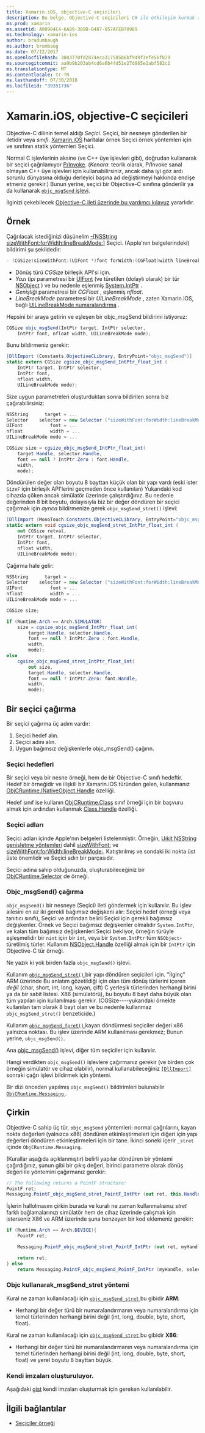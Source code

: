 ```yaml
---
title: Xamarin.iOS, objective-C seçicileri
description: Bu belge, Objective-C seçicileri C# ile etkileşim kurmak anlatılmaktadır. Bu Seçici ve bunu yaparken dikkate alınması gereken teknik konular çağırmayı açıklar.
ms.prod: xamarin
ms.assetid: A80904C4-6A89-389B-0487-057AFEB70989
ms.technology: xamarin-ios
author: bradumbaugh
ms.author: brumbaug
ms.date: 07/12/2017
ms.openlocfilehash: 3083770fd2874eca317585b6bf949f3efe56f879
ms.sourcegitcommit: aa9b9b203ab4cd6a6b4fd51e27d865e2abf582c1
ms.translationtype: MT
ms.contentlocale: tr-TR
ms.lasthandoff: 07/30/2018
ms.locfileid: "39351736"
---
```

# <a name="objective-c-selectors-in-xamarinios"></a>Xamarin.iOS, objective-C seçicileri

Objective-C dilinin temel aldığı *Seçici*. Seçici, bir nesneye gönderilen bir iletidir veya *sınıfı*. [Xamarin.iOS](~/ios/internals/api-design/index.md) haritalar örnek Seçici örnek yöntemleri için ve sınıfının statik yöntemleri Seçici.

Normal C işlevlerinin aksine (ve C++ üye işlevleri gibi), doğrudan kullanarak bir seçici çağrılamıyor [P/Invoke](http://www.mono-project.com/docs/advanced/pinvoke/).
(*Kenara*: teorik olarak, P/Invoke sanal olmayan C++ üye işlevleri için kullanabilirsiniz, ancak daha iyi göz ardı sorunlu dünyasına olduğu derleyici başına ad değiştirmeyi hakkında endişe etmeniz gerekir.) Bunun yerine, seçici bir Objective-C sınıfına gönderilir ya da kullanarak [ `objc_msgSend` işlevi](http://developer.apple.com/mac/library/documentation/Cocoa/Reference/ObjCRuntimeRef/Reference/reference.html#//apple_ref/c/func/objc_msgSend).

İlginizi çekebilecek [Objective-C ileti üzerinde bu yardımcı kılavuz](http://developer.apple.com/iphone/library/documentation/cocoa/conceptual/ObjCRuntimeGuide/Articles/ocrtHowMessagingWorks.html) yararlıdır.

<a name="Example" />

## <a name="example"></a>Örnek

Çağrılacak istediğinizi düşünelim [-[NSString sizeWithFont:forWidth:lineBreakMode:]](http://developer.apple.com/iphone/library/documentation/UIKit/Reference/NSString_UIKit_Additions/Reference/Reference.html#//apple_ref/occ/instm/NSString/sizeWithFont:forWidth:lineBreakMode:) Seçici.
(Apple'nın belgelerindeki) bildirimi şu şekildedir:

```csharp
- (CGSize)sizeWithFont:(UIFont *)font forWidth:(CGFloat)width lineBreakMode:(UILineBreakMode)lineBreakMode
```

-  Dönüş türü *CGSize* birleşik API'si için.
-  *Yazı tipi* parametresi bir [UIFont](https://developer.xamarin.com/api/type/UIKit.UIFont/) (ve türetilen (dolaylı olarak) bir tür [NSObject](https://developer.xamarin.com/api/type/Foundation.NSObject/) ) ve bu nedenle eşlenmiş [System.IntPtr](xref:System.IntPtr) .
-  *Genişliği* parametresi bir *CGFloat* , eşlenmiş *nfloat*.
-  *LineBreakMode* parametresi bir *UILineBreakMode* , zaten Xamarin.iOS, bağlı [UILineBreakMode numaralandırma](https://developer.xamarin.com/api/type/UIKit.UILineBreakMode/) .


Hepsini bir araya getirin ve eşleşen bir objc_msgSend bildirimi istiyoruz:

```csharp
CGSize objc_msgSend(IntPtr target, IntPtr selector,
    IntPtr font, nfloat width, UILineBreakMode mode);
```

Bunu bildirmeniz gerekir:

```csharp
[DllImport (Constants.ObjectiveCLibrary, EntryPoint="objc_msgSend")]
static extern CGSize cgsize_objc_msgSend_IntPtr_float_int (
    IntPtr target, IntPtr selector,
    IntPtr font,
    nfloat width,
    UILineBreakMode mode);
```

Size uygun parametreleri oluşturduktan sonra bildirilen sonra biz çağırabilirsiniz:

```csharp
NSString      target = ...
Selector    selector = new Selector ("sizeWithFont:forWidth:lineBreakMode:");
UIFont          font = ...
nfloat          width = ...
UILineBreakMode mode = ...

CGSize size = cgsize_objc_msgSend_IntPtr_float_int(
    target.Handle, selector.Handle,
    font == null ? IntPtr.Zero : font.Handle,
    width,
    mode);
```

Döndürülen değer olan boyutu 8 bayttan küçük olan bir yapı vardı (eski ister `SizeF` için birleşik API'lerini geçmeden önce kullanılan) Yukarıdaki kod cihazda çöken ancak simülatör üzerinde çalıştırdığınız. Bu nedenle değerinden 8 bit boyutu, dolayısıyla biz bir değer döndüren bir seçici çağırmak için *ayrıca* bildirmenize gerek `objc_msgSend_stret()` işlevi:

```csharp
[DllImport (MonoTouch.Constants.ObjectiveCLibrary, EntryPoint="objc_msgSend_stret")]
static extern void cgsize_objc_msgSend_stret_IntPtr_float_int (
    out CGSize retval,
    IntPtr target, IntPtr selector,
    IntPtr font,
    nfloat width,
    UILineBreakMode mode);
```

Çağırma hale gelir:

```csharp
NSString      target = ...
Selector    selector = new Selector ("sizeWithFont:forWidth:lineBreakMode:");
UIFont          font = ...
nfloat          width = ...
UILineBreakMode mode = ...

CGSize size;

if (Runtime.Arch == Arch.SIMULATOR)
    size = cgsize_objc_msgSend_IntPtr_float_int(
        target.Handle, selector.Handle,
        font == null ? IntPtr.Zero : font.Handle,
        width,
        mode);
else
    cgsize_objc_msgSend_stret_IntPtr_float_int(
        out size,
        target.Handle, selector.Handle,
        font == null ? IntPtr.Zero: font.Handle,
        width,
        mode);
```


<a name="Invoking_a_Selector" />

## <a name="invoking-a-selector"></a>Bir seçici çağırma

Bir seçici çağırma üç adım vardır:

1.  Seçici hedef alın.
1.  Seçici adını alın.
1.  Uygun bağımsız değişkenlerle objc_msgSend() çağırın.


<a name="Selector_Targets" />

### <a name="selector-targets"></a>Seçici hedefleri

Bir seçici veya bir nesne örneği, hem de bir Objective-C sınıfı hedeftir. Hedef bir örneğidir ve ilişkili bir Xamarin.iOS türünden gelen, kullanmanız [ObjCRuntime.INativeObject.Handle](https://developer.xamarin.com/api/property/ObjCRuntime.INativeObject.Handle/) özelliği.

Hedef sınıf ise kullanın [ObjCRuntime.Class](https://developer.xamarin.com/api/type/ObjCRuntime.Class/) sınıf örneği için bir başvuru almak için ardından kullanmak [Class.Handle](https://developer.xamarin.com/api/property/ObjCRuntime.Class.Handle/) özelliği.


<a name="Selector_Names" />

### <a name="selector-names"></a>Seçici adları

Seçici adları içinde Apple'nın belgeleri listelenmiştir. Örneğin, [Uıkit NSString genişletme yöntemleri](http://developer.apple.com/iphone/library/documentation/UIKit/Reference/NSString_UIKit_Additions/Reference/Reference.html) dahil [sizeWithFont:](http://developer.apple.com/iphone/library/documentation/UIKit/Reference/NSString_UIKit_Additions/Reference/Reference.html#//apple_ref/occ/instm/NSString/sizeWithFont:) ve [sizeWithFont:forWidth:lineBreakMode:](http://developer.apple.com/iphone/library/documentation/UIKit/Reference/NSString_UIKit_Additions/Reference/Reference.html#//apple_ref/occ/instm/NSString/sizeWithFont:forWidth:lineBreakMode:). Katıştırılmış ve sondaki iki nokta üst üste önemlidir ve Seçici adın bir parçasıdır.

Seçici adına sahip olduğunuzda, oluşturabileceğiniz bir [ObjCRuntime.Selector](https://developer.xamarin.com/api/type/ObjCRuntime.Selector/) de örneği.


<a name="Calling_objc_msgSend()" />

### <a name="calling-objcmsgsend"></a>Objc_msgSend() çağırma

 `objc_msgSend()` bir nesneye (Seçici) ileti göndermek için kullanılır. Bu işlev ailesini en az iki gerekli bağımsız değişkeni alır: Seçici hedef (örneği veya tanıtıcı sınıfı), Seçici ve ardından belirli Seçici için gerekli bağımsız değişkenler. Örnek ve Seçici bağımsız değişkenler olmalıdır `System.IntPtr`, ve kalan tüm bağımsız değişkenleri Seçici bekliyor, örneğin türüyle eşleşmelidir bir `nint` için bir `int`, veya bir `System.IntPtr` tüm `NSObject`-türetilmiş türler. Kullanım [NSObject.Handle](https://developer.xamarin.com/api/property/Foundation.NSObject.Handle/) özelliği almak için bir `IntPtr` için Objective-C tür örneği.

Ne yazık ki yok birden fazla `objc_msgSend()` işlevi.

Kullanım [ `objc_msgSend_stret()` ](http://developer.apple.com/mac/library/documentation/Cocoa/Reference/ObjCRuntimeRef/Reference/reference.html#//apple_ref/c/func/objc_msgSend_stret) bir yapı döndüren seçicileri için.
"İlginç" ARM üzerinde Bu anlatım gözetildiği için olan tüm dönüş türlerini içeren *değil* (char, short, int, long, kayan, çift) C yerleşik türlerinden herhangi birini ya da bir sabit listesi. X86 (simülatörü), bu boyutu 8 bayt daha büyük olan tüm yapıları için kullanılması gerekir. (CGSize----yukarıdaki örnekte kullanılan tam olarak 8 bayt olan ve bu nedenle kullanmaz `objc_msgSend_stret()` benzeticide.)

Kullanım [ `objc_msgSend_fpret()` ](http://developer.apple.com/mac/library/documentation/Cocoa/Reference/ObjCRuntimeRef/Reference/reference.html#//apple_ref/c/func/objc_msgSend_fpret) kayan döndürmesi seçiciler değeri x86 yalnızca noktası. Bu işlev üzerinde ARM kullanılması gerekmez; Bunun yerine, `objc_msgSend()`.

Ana [objc_msgSend()](http://developer.apple.com/mac/library/documentation/Cocoa/Reference/ObjCRuntimeRef/Reference/reference.html#//apple_ref/c/func/objc_msgSend) işlevi, diğer tüm seçiciler için kullanılır.

Hangi verdikten `objc_msgSend()` işlevlere çağırmanız gerekir (ve birden çok örneğin simülatör ve cihaz olabilir), normal kullanabileceğiniz [ `[DllImport]` ](xref:System.Runtime.InteropServices.DllImportAttribute) sonraki çağrı işlevi bildirmek için yöntemi.

Bir dizi önceden yapılmış `objc_msgSend()` bildirimleri bulunabilir [ `ObjCRuntime.Messaging` ](https://developer.xamarin.com/api/type/ObjCRuntime.Messaging/).


<a name="ugly" />

## <a name="the-ugly"></a>Çirkin

Objective-C sahip üç tür, `objc_msgSend` yöntemleri: normal çağrılarını, kayan nokta değerleri (yalnızca x86) döndüren etkinleştirmeleri için diğeri için yapı değerleri döndüren etkinleştirmeleri için bir tane. İkinci soneki içerir `_stret` içinde `ObjCRuntime.Messaging`.

(Kurallar aşağıda açıklanmıştır) belirli yapılar döndüren bir yöntemi çağırdığınız, şunun gibi bir çıkış değeri, birinci parametre olarak dönüş değeri ile yöntemini çağırmanız gerekir:

```csharp
// The following returns a PointF structure:
PointF ret;
Messaging.PointF_objc_msgSend_stret_PointF_IntPtr (out ret, this.Handle, selConvertPointFromWindow.Handle, point, window.Handle);
```

İşlerin hallolmasını çirkin burada ve kuralı ne zaman kullanmalısınız _stret_ farklı bağlamalarınızı simülatör hem de cihaz üzerinde çalışmak için isterseniz X86 ve ARM üzerinde şuna benzeyen bir kod eklemeniz gerekir:

```csharp
if (Runtime.Arch == Arch.DEVICE){
    PointF ret;

    Messaging.PointF_objc_msgSend_stret_PointF_IntPtr (out ret, myHandle, selector.Handle);

    return ret;
} else
    return Messaging.PointF_objc_msgSend_PointF_IntPtr (myHandle, selector.Handle);
```

### <a name="using-the-objcmsgsendstret-method"></a>Objc kullanarak\_msgSend\_stret yöntemi

Kural ne zaman kullanılacağı için [ `objc_msgSend_stret` ](http://developer.apple.com/mac/library/documentation/Cocoa/Reference/ObjCRuntimeRef/Reference/reference.html#//apple_ref/c/func/objc_msgSend_stret) bu gibidir **ARM**:

-  Herhangi bir değer türü bir numaralandırmanın veya numaralandırma için temel türlerinden herhangi birini değil (int, long, double, byte, short, float).


Kural ne zaman kullanılacağı için [ `objc_msgSend_stret` ](http://developer.apple.com/mac/library/documentation/Cocoa/Reference/ObjCRuntimeRef/Reference/reference.html#//apple_ref/c/func/objc_msgSend_stret) bu gibidir **X86**:

-  Herhangi bir değer türü bir numaralandırmanın veya numaralandırma için temel türlerinden herhangi birini değil (int, long, double, byte, short, float) ve yerel boyutu 8 bayttan büyük.


### <a name="creating-your-own-signatures"></a>Kendi imzaları oluşturuluyor.

Aşağıdaki [gist](https://gist.github.com/rolfbjarne/981b778a99425a6e630c) kendi imzaları oluşturmak için gereken kullanılabilir.



## <a name="related-links"></a>İlgili bağlantılar

- [Seçiciler örneği](https://developer.xamarin.com/samples/mac-ios/Objective-C/Selectors/)
